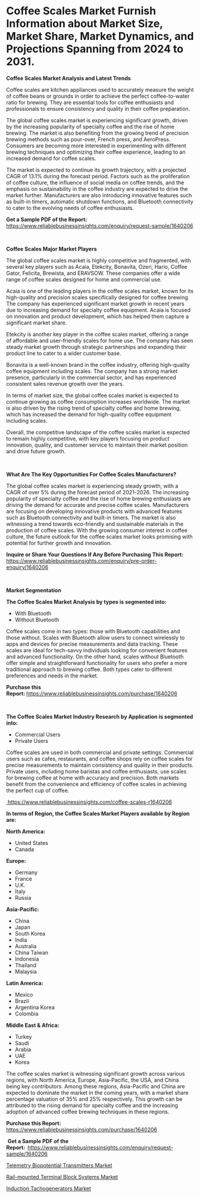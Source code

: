 <p><h1>Coffee Scales Market Furnish Information about Market Size, Market Share, Market Dynamics, and Projections Spanning from 2024 to 2031.</h1></p><p><strong>Coffee Scales Market Analysis and Latest Trends</strong></p>
<p><p>Coffee scales are kitchen appliances used to accurately measure the weight of coffee beans or grounds in order to achieve the perfect coffee-to-water ratio for brewing. They are essential tools for coffee enthusiasts and professionals to ensure consistency and quality in their coffee preparation.</p><p>The global coffee scales market is experiencing significant growth, driven by the increasing popularity of specialty coffee and the rise of home brewing. The market is also benefiting from the growing trend of precision brewing methods such as pour-over, French press, and AeroPress. Consumers are becoming more interested in experimenting with different brewing techniques and optimizing their coffee experience, leading to an increased demand for coffee scales.</p><p>The market is expected to continue its growth trajectory, with a projected CAGR of 13.1% during the forecast period. Factors such as the proliferation of coffee culture, the influence of social media on coffee trends, and the emphasis on sustainability in the coffee industry are expected to drive the market further. Manufacturers are also introducing innovative features such as built-in timers, automatic shutdown functions, and Bluetooth connectivity to cater to the evolving needs of coffee enthusiasts.</p></p>
<p><strong>Get a Sample PDF of the Report:&nbsp;</strong> <a href="https://www.reliablebusinessinsights.com/enquiry/request-sample/1640206">https://www.reliablebusinessinsights.com/enquiry/request-sample/1640206</a></p>
<p>&nbsp;</p>
<p><strong>Coffee Scales Major Market Players</strong></p>
<p><p>The global coffee scales market is highly competitive and fragmented, with several key players such as Acaia, Etekcity, Bonavita, Ozeri, Hario, Coffee Gator, Felicita, Brewista, and ERAVSOW. These companies offer a wide range of coffee scales designed for home and commercial use.</p><p>Acaia is one of the leading players in the coffee scales market, known for its high-quality and precision scales specifically designed for coffee brewing. The company has experienced significant market growth in recent years due to increasing demand for specialty coffee equipment. Acaia is focused on innovation and product development, which has helped them capture a significant market share.</p><p>Etekcity is another key player in the coffee scales market, offering a range of affordable and user-friendly scales for home use. The company has seen steady market growth through strategic partnerships and expanding their product line to cater to a wider customer base.</p><p>Bonavita is a well-known brand in the coffee industry, offering high-quality coffee equipment including scales. The company has a strong market presence, particularly in the commercial sector, and has experienced consistent sales revenue growth over the years.</p><p>In terms of market size, the global coffee scales market is expected to continue growing as coffee consumption increases worldwide. The market is also driven by the rising trend of specialty coffee and home brewing, which has increased the demand for high-quality coffee equipment including scales.</p><p>Overall, the competitive landscape of the coffee scales market is expected to remain highly competitive, with key players focusing on product innovation, quality, and customer service to maintain their market position and drive future growth.</p></p>
<p>&nbsp;</p>
<p><strong>What Are The Key Opportunities For Coffee Scales Manufacturers?</strong></p>
<p><p>The global coffee scales market is experiencing steady growth, with a CAGR of over 5% during the forecast period of 2021-2026. The increasing popularity of specialty coffee and the rise of home brewing enthusiasts are driving the demand for accurate and precise coffee scales. Manufacturers are focusing on developing innovative products with advanced features such as Bluetooth connectivity and built-in timers. The market is also witnessing a trend towards eco-friendly and sustainable materials in the production of coffee scales. With the growing consumer interest in coffee culture, the future outlook for the coffee scales market looks promising with potential for further growth and innovation.</p></p>
<p><strong>Inquire or Share Your Questions If Any Before Purchasing This Report:</strong> <a href="https://www.reliablebusinessinsights.com/enquiry/pre-order-enquiry/1640206">https://www.reliablebusinessinsights.com/enquiry/pre-order-enquiry/1640206</a></p>
<p>&nbsp;</p>
<p><strong>Market Segmentation</strong></p>
<p><strong>The Coffee Scales Market Analysis by types is segmented into:</strong></p>
<p><ul><li>With Bluetooth</li><li>Without Bluetooth</li></ul></p>
<p><p>Coffee scales come in two types: those with Bluetooth capabilities and those without. Scales with Bluetooth allow users to connect wirelessly to apps and devices for precise measurements and data tracking. These scales are ideal for tech-savvy individuals looking for convenient features and advanced functionality. On the other hand, scales without Bluetooth offer simple and straightforward functionality for users who prefer a more traditional approach to brewing coffee. Both types cater to different preferences and needs in the market.</p></p>
<p><strong>Purchase this Report:&nbsp;</strong><a href="https://www.reliablebusinessinsights.com/purchase/1640206">https://www.reliablebusinessinsights.com/purchase/1640206</a></p>
<p>&nbsp;</p>
<p><strong>The Coffee Scales Market Industry Research by Application is segmented into:</strong></p>
<p><ul><li>Commercial Users</li><li>Private Users</li></ul></p>
<p><p>Coffee scales are used in both commercial and private settings. Commercial users such as cafes, restaurants, and coffee shops rely on coffee scales for precise measurements to maintain consistency and quality in their products. Private users, including home baristas and coffee enthusiasts, use scales for brewing coffee at home with accuracy and precision. Both markets benefit from the convenience and efficiency of coffee scales in achieving the perfect cup of coffee.</p></p>
<p><a href="https://www.reliablebusinessinsights.com/coffee-scales-r1640206">&nbsp;https://www.reliablebusinessinsights.com/coffee-scales-r1640206</a></p>
<p><strong>In terms of Region, the Coffee Scales Market Players available by Region are:</strong></p>
<p>
    <p> <strong> North America: </strong>
        <ul>
            <li>United States</li>
            <li>Canada</li>
        </ul>
        </p> 
    <p> <strong> Europe: </strong>
        <ul>
            <li>Germany</li>
            <li>France</li>
            <li>U.K.</li>
            <li>Italy</li>
            <li>Russia</li>
        </ul>
        </p> 
    <p> <strong> Asia-Pacific: </strong>
        <ul>
            <li>China</li>
            <li>Japan</li>
            <li>South Korea</li>
            <li>India</li>
            <li>Australia</li>
            <li>China Taiwan</li>
            <li>Indonesia</li>
            <li>Thailand</li>
            <li>Malaysia</li>
        </ul>
        </p> 
    <p> <strong> Latin America: </strong>
        <ul>
            <li>Mexico</li>
            <li>Brazil</li>
            <li>Argentina Korea</li>
            <li>Colombia</li>
        </ul>
        </p> 
    <p> <strong> Middle East & Africa: </strong>
        <ul>
            <li>Turkey</li>
            <li>Saudi</li>
            <li>Arabia</li>
            <li>UAE</li>
            <li>Korea</li>
        </ul>
    </p>
    </p>
<p><p>The coffee scales market is witnessing significant growth across various regions, with North America, Europe, Asia-Pacific, the USA, and China being key contributors. Among these regions, Asia-Pacific and China are expected to dominate the market in the coming years, with a market share percentage valuation of 35% and 25% respectively. This growth can be attributed to the rising demand for specialty coffee and the increasing adoption of advanced coffee brewing techniques in these regions.</p></p>
<p><strong>Purchase this Report: </strong><a href="https://www.reliablebusinessinsights.com/purchase/1640206">https://www.reliablebusinessinsights.com/purchase/1640206</a></p>
<p>&nbsp;<strong>Get a Sample PDF of the Report:&nbsp;&nbsp;</strong><a href="https://www.reliablebusinessinsights.com/enquiry/request-sample/1640206">https://www.reliablebusinessinsights.com/enquiry/request-sample/1640206</a></p>
<p><strong></strong></p>
<p><p><a href="https://github.com/lsapaaep8/Market-Research-Report-List-1/blob/main/telemetry-biopotential-transmitters-market.md">Telemetry Biopotential Transmitters Market</a></p><p><a href="https://github.com/qrkceaah30/Market-Research-Report-List-1/blob/main/rail-mounted-terminal-block-systems-market.md">Rail-mounted Terminal Block Systems Market</a></p><p><a href="https://github.com/caicuccucga/Market-Research-Report-List-1/blob/main/induction-tachogenerators-market.md">Induction Tachogenerators Market</a></p></p>
